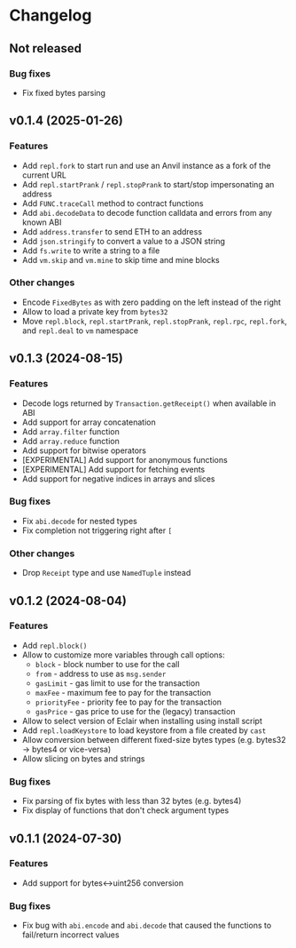 # Changelog

## Not released

### Bug fixes

* Fix fixed bytes parsing

## v0.1.4 (2025-01-26)

### Features

* Add `repl.fork` to start run and use an Anvil instance as a fork of the current URL
* Add `repl.startPrank` / `repl.stopPrank` to start/stop impersonating an address
* Add `FUNC.traceCall` method to contract functions
* Add `abi.decodeData` to decode function calldata and errors from any known ABI
* Add `address.transfer` to send ETH to an address
* Add `json.stringify` to convert a value to a JSON string
* Add `fs.write` to write a string to a file
* Add `vm.skip` and `vm.mine` to skip time and mine blocks

### Other changes

* Encode `FixedBytes` as with zero padding on the left instead of the right
* Allow to load a private key from `bytes32`
* Move `repl.block`, `repl.startPrank`, `repl.stopPrank`, `repl.rpc`, `repl.fork`, and `repl.deal` to `vm` namespace

## v0.1.3 (2024-08-15)

### Features

* Decode logs returned by `Transaction.getReceipt()` when available in ABI
* Add support for array concatenation
* Add `array.filter` function
* Add `array.reduce` function
* Add support for bitwise operators
* [EXPERIMENTAL] Add support for anonymous functions
* [EXPERIMENTAL] Add support for fetching events
* Add support for negative indices in arrays and slices

### Bug fixes

* Fix `abi.decode` for nested types
* Fix completion not triggering right after `[`

### Other changes

* Drop `Receipt` type and use `NamedTuple` instead

## v0.1.2 (2024-08-04)

### Features

* Add `repl.block()`
* Allow to customize more variables through call options:
  * `block` - block number to use for the call
  * `from` - address to use as `msg.sender`
  * `gasLimit` - gas limit to use for the transaction
  * `maxFee` - maximum fee to pay for the transaction
  * `priorityFee` - priority fee to pay for the transaction
  * `gasPrice` - gas price to use for the (legacy) transaction
* Allow to select version of Eclair when installing using install script
* Add `repl.loadKeystore` to load keystore from a file created by `cast`
* Allow conversion between different fixed-size bytes types (e.g. bytes32 -> bytes4 or vice-versa)
* Allow slicing on bytes and strings

### Bug fixes

* Fix parsing of fix bytes with less than 32 bytes (e.g. bytes4)
* Fix display of functions that don't check argument types

## v0.1.1 (2024-07-30)

### Features

* Add support for bytes<->uint256 conversion

### Bug fixes

* Fix bug with `abi.encode` and `abi.decode` that caused the functions to fail/return incorrect values
